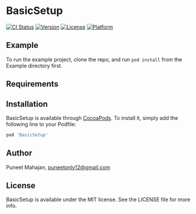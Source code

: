 # BasicSetup

[![CI Status](https://img.shields.io/travis/puneetonly12@gmail.com/BasicSetup.svg?style=flat)](https://travis-ci.org/puneetonly12@gmail.com/BasicSetup)
[![Version](https://img.shields.io/cocoapods/v/BasicSetup.svg?style=flat)](https://cocoapods.org/pods/BasicSetup)
[![License](https://img.shields.io/cocoapods/l/BasicSetup.svg?style=flat)](https://cocoapods.org/pods/BasicSetup)
[![Platform](https://img.shields.io/cocoapods/p/BasicSetup.svg?style=flat)](https://cocoapods.org/pods/BasicSetup)

## Example

To run the example project, clone the repo, and run `pod install` from the Example directory first.

## Requirements

## Installation

BasicSetup is available through [CocoaPods](https://cocoapods.org). To install
it, simply add the following line to your Podfile:

```ruby
pod 'BasicSetup'
```

## Author

Puneet Mahajan, puneetonly12@gmail.com

## License

BasicSetup is available under the MIT license. See the LICENSE file for more info.
